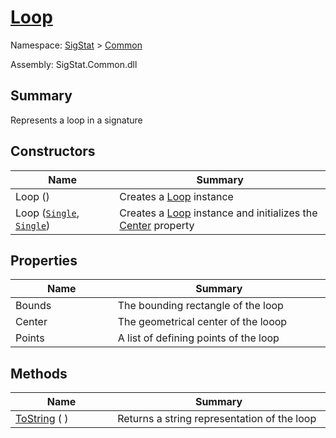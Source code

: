 # [Loop](./Loop.md)

Namespace: [SigStat]() > [Common](./README.md)

Assembly: SigStat.Common.dll

## Summary
Represents a loop in a signature

## Constructors

| Name<div><a href="#"><img width=225></a></div> | Summary<div><a href="#"><img width=525></a></div> | 
| --- | --- | 
| Loop () | Creates a [Loop](https://github.com/sigstat/sigstat/blob/develop/docs/md/SigStat/Common/Loop.md) instance | 
| Loop ([`Single`](https://docs.microsoft.com/en-us/dotnet/api/System.Single), [`Single`](https://docs.microsoft.com/en-us/dotnet/api/System.Single)) | Creates a [Loop](https://github.com/sigstat/sigstat/blob/develop/docs/md/SigStat/Common/Loop.md) instance and initializes the [Center](https://github.com/sigstat/sigstat/blob/develop/docs/md/SigStat/Common/Loop.md) property | 


## Properties

| Name<div><a href="#"><img width=225></a></div> | Summary<div><a href="#"><img width=525></a></div> | 
| --- | --- | 
| Bounds | The bounding rectangle of the loop | 
| Center | The geometrical center of the looop | 
| Points | A list of defining points of the loop | 


## Methods

| Name<div><a href="#"><img width=225></a></div> | Summary<div><a href="#"><img width=525></a></div> | 
| --- | --- | 
| [ToString](./Methods/Loop--ToString.md) ( ) | Returns a string representation of the loop | 


